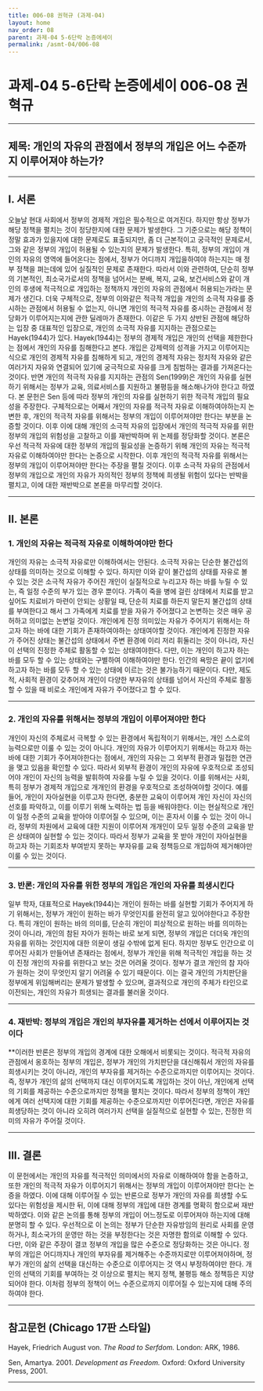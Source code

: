 ```yaml
---
title: 006-08 권혁규 (과제-04)
layout: home
nav_order: 08
parent: 과제-04 5-6단락 논증에세이
permalink: /asmt-04/006-08
---
```


# 과제-04 5-6단락 논증에세이 006-08 권혁규 

---

## 제목: 개인의 자유의 관점에서 정부의 개입은 어느 수준까지 이루어져야 하는가?

---

## I. 서론

오늘날 현대 사회에서 정부의 경제적 개입은 필수적으로 여겨진다. 하지만 항상 정부가 해당 정책을 펼치는 것이 정당한지에 대한 문제가 발생한다. 그 기준으로는 해당 정책이 정말 효과가 있을지에 대한 문제로도 표출되지만, 좀 더 근본적이고 궁극적인 문제로서, 그와 같은 정부의 개입이 허용될 수 있는지의 문제가 발생한다. 특히, 정부의 개입이 개인의 자유의 영역에 들어온다는 점에서, 정부가 어디까지 개입을하여야 하는지는 매 정부 정책을 펴는데에 있어 실질적인 문제로 존재한다. 따라서 이와 관련하여, 단순히 정부의 기본적인, 최소국가로서의 정책을 넘어서는 분배, 복지, 교육, 보건서비스와 같이 개인의 후생에 적극적으로 개입하는 정책까지 개인의 자유의 관점에서 허용되는가라는 문제가 생긴다. 더욱 구체적으로, 정부의 이와같은 적극적 개입을 개인의 소극적 자유를 중시하는 관점에서 허용될 수 없는지, 아니면 개인의 적극적 자유를 중시하는 관점에서 정당화가 이루어지는지에 관한 딜레마가 존재한다. 이같은 두 가지 상반된 관점에 해당하는 입장 중 대표적인 입장으로, 개인의 소극적 자유를 지지하는 관점으로는 Hayek(1944)가 있다. Hayek(1944)는 정부의 경제적 개입은 개인의 선택을 제한한다는 점에서 개인의 자유를 침해한다고 본다. 개입은 강제력의 성격을 가지고 이루어지는 식으로 개인의 경제적 자유를 침해하게 되고, 개인의 경제적 자유는 정치적 자유와 같은 여러가지 자유와 연결되어 있기에 궁극적으로 자유를 크게 침범하는 결과를 가져온다는 것이다. 반면 개인의 적극적 자유를 지지하는 관점의 Sen(1999)은 개인의 자유를 실현하기 위해서는 정부가 교육, 의료서비스를 지원하고 불평등을 해소해나가야 한다고 하였다. 본 문헌은 Sen 등에 따라 정부의 개인의 자유를 실현하기 위한 적극적 개입의 필요성을 주장한다. 구체적으로는 어째서 개인의 자유를 적극적 자유로 이해하여야하는지 논변한 후, 개인의 적극적 자유를 위해서는 정부의 개입이 이루어져야만 한다는 부분을 논증할 것이다. 이후 이에 대해 개인의 소극적 자유의 입장에서 개인의 적극적 자유를 위한 정부의 개입의 위험성을 고찰하고 이를 재반박하며 위 논제를 정당화할 것이다. 본론은 우선 적극적 자유에 대한 정부의 개입의 필요성을 논증하기 위해 개인의 자유는 적극적 자유로 이해하여야만 한다는 논증으로 시작한다. 이후 개인의 적극적 자유를 위해서는 정부의 개입이 이루어져야만 한다는 주장을 펼칠 것이다. 이후 소극적 자유의 관점에서 정부의 개입으로 개인의 자유가 자의적인 정부의 정책에 희생될 위험이 있다는 반박을 펼치고, 이에 대한 재반박으로 본론을 마무리할 것이다.  

---

## II. 본론

### 1. 개인의 자유는 적극적 자유로 이해하여야만 한다

개인의 자유는 소극적 자유로만 이해하여서는 안된다. 소극적 자유는 단순한 불간섭의 상태를 의미하는 것으로 이해할 수 있다. 하지만 이와 같이 불간섭의 상태를 자유로 볼 수 있는 것은 소극적 자유가 주어진 개인이 실질적으로 누리고자 하는 바를 누릴 수 있는, 즉 일정 수준의 부가 있는 경우 뿐이다. 가족이 죽을 병에 걸린 상태에서 치료를 받고 싶어도 치료비가 마련이 안되는 상황일 때, 단순히 치료를 하든지 말든지 불간섭의 상태를 부여한다고 해서 그 가족에게 치료를 받을 자유가 주어졌다고 논변하는 것은 매우 공허하고 의미없는 논변일 것이다. 개인에게 진정 의미있는 자유가 주어지기 위해서는 하고자 하는 바에 대한 기회가 존재하여야하는 상태여야할 것이다. 개인에게 진정한 자유가 주어진 상태는 불간섭의 상태에서 주변 환경에 이리 저리 휘둘리는 것이 아니라, 자신이 선택의 진정한 주체로 활동할 수 있는 상태여야한다. 다만, 이는 개인이 하고자 하는 바를 모두 할 수 있는 상태와는 구별하여 이해하여야만 한다. 인간의 욕망은 끝이 없기에 하고자 하는 바를 모두 할 수 있는 상태에 이르는 것은 불가능하기 때문이다. 다만, 제도적, 사회적 환경이 갖추어져 개인이 다양한 부자유의 상태를 넘어서 자신의 주체로 활동할 수 있을 때 비로소 개인에게 자유가 주어졌다고 할 수 있다.  

---

### 2. 개인의 자유를 위해서는 정부의 개입이 이루어져야만 한다

개인이 자신의 주체로서 극복할 수 있는 환경에서 독립적이기 위해서는, 개인 스스로의 능력으로만 이룰 수 있는 것이 아니다. 개인의 자유가 이루어지기 위해서는 하고자 하는 바에 대한 기회가 주어져야한다는 점에서, 개인의 자유는 그 외부적 환경과 밀접한 연관을 맺고 있음을 확인할 수 있다. 따라서 외부적 환경이 개인의 자유에 우호적으로 조성되어야 개인이 자신의 능력을 발휘하여 자유를 누릴 수 있을 것이다. 이를 위해서는 사회, 특히 정부가 경제적 개입으로 개개인의 환경을 우호적으로 조성하여야할 것이다. 예를 들어, 개인이 자아실현을 이루고자 한다면, 충분한 교육이 이루어져 개인 자신이 자신의 선호를 파악하고, 이를 이루기 위해 노력하는 법 등을 배워야한다. 이는 현실적으로 개인이 일정 수준의 교육을 받아야 이루어질 수 있으며, 이는 혼자서 이룰 수 있는 것이 아니라, 정부의 차원에서 교육에 대한 지원이 이루어져 개개인이 모두 일정 수준의 교육을 받은 상태여야 실현할 수 있는 것이다. 따라서 정부가 교육을 못 받아 개인이 자아실현을 하고자 하는 기회조차 부여받지 못하는 부자유를 교육 정책등으로 개입하여 제거해야만 이룰 수 있는 것이다. 

---

### 3. 반론: 개인의 자유를 위한 정부의 개입은 개인의 자유를 희생시킨다

일부 학자, 대표적으로 Hayek(1944)는 개인이 원하는 바를 실현할 기회가 주어지게 하기 위해서는, 정부가 개인이 원하는 바가 무엇인지를 완전히 알고 있어야한다고 주장한다. 특히 개인이 원하는 바의 의미를, 단순히 개인이 피상적으로 원하는 바를 의미하는 것이 아니라, 개인의 참된 자아가 원하는 바로 보게 되면, 정부의 개입은 더더욱 개인의 자유를 위하는 것인지에 대한 의문이 생길 수밖에 없게 된다. 하지만 정부도 인간으로 이루어진 사회가 만들어낸 존재라는 점에서, 정부가 개인을 위해 적극적인 개입을 하는 것이 진정 개인의 자유를 위한다고 보는 것은 어려울 것이다. 정부가 결코 개인의 참 자아가 원하는 것이 무엇인지 알기 어려울 수 있기 때문이다. 이는 결국 개인의 가치판단을 정부에게 위임해버리는 문제가 발생할 수 있으며, 결과적으로 개인의 주체가 타인으로 이전되는, 개인의 자유가 희생되는 결과를 불러올 것이다.

---

### 4. 재반박: 정부의 개입은 개인의 부자유를 제거하는 선에서 이루어지는 것이다

**이러한 반론은 정부의 개입의 경계에 대한 오해에서 비롯되는 것이다. 적극적 자유의 관점에서 옹호하는 정부의 개입은, 정부가 개인의 가치판단을 대신해줘서 개인의 자유를 희생시키는 것이 아니라, 개인의 부자유를 제거하는 수준으로까지만 이루어지는 것이다. 즉, 정부가 개인의 삶의 선택까지 대신 이루어지도록 개입하는 것이 아닌, 개인에게 선택의 기회를 제공하는 수준으로까지만 정책을 펼치는 것이다. 따라서 정부의 정책이 개인에게 여러 선택지에 대한 기회를 제공하는 수준으로까지만 이루어진다면, 개인은 자유를 희생당하는 것이 아니라 오히려 여러가지 선택을 실질적으로 실현할 수 있는, 진정한 의미의 자유가 주어질 것이다.

---

## III. 결론 

이 문헌에서는 개인의 자유를 적극적인 의미에서의 자유로 이해하여야 함을 논증하고, 또한 개인의 적극적 자유가 이루어지기 위해서는 정부의 개입이 이루어져야만 한다는 논증을 하였다. 이에 대해 이루어질 수 있는 반론으로 정부가 개인의 자유를 희생할 수도 있다는 위험성을 제시한 뒤, 이에 대해 정부의 개입에 대한 경계를 명확히 함으로써 재반박하였다. 이와 같은 논의를 통해 정부의 개입이 어느정도로 이루어져야 하는지에 대해 분명히 할 수 있다. 우선적으로 이 논의는 정부가 단순한 자유방임의 원리로 사회를 운영하거나, 최소국가의 운영만 하는 것을 부정한다는 것은 자명한 함의로 이해할 수 있다. 다만, 이와 같은 주장이 결코 정부의 개입을 많은 수준으로 정당화하는 것은 아니다. 정부의 개입은 어디까지나 개인의 부자유를 제거해주는 수준까지로만 이루어져야하며, 정부가 개인의 삶의 선택을 대신하는 수준으로 이루어지는 것 역시 부정하여야만 한다. 개인의 선택의 기회를 부여하는 것 이상으로 펼치는 복지 정책, 불평등 해소 정책등은 지양되어야 한다. 이처럼 정부의 정책이 어느 수준으로까지 이루어질 수 있는지에 대해 주의하여야 한다.

---

## 참고문헌 (Chicago 17판 스타일)


Hayek, Friedrich August von. _The Road to Serfdom._ London: ARK, 1986.  

Sen, Amartya. 2001. _Development as Freedom._ Oxford: Oxford University Press, 2001.  

---
